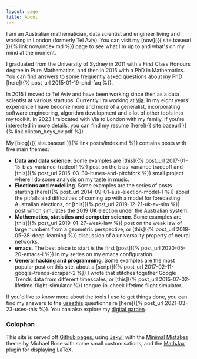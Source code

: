 ```yaml
---
layout: page
title: About
---
```


I am an Australian mathematician, data scientist and engineer living and working in London (formerly Tel Aviv). You can visit my [now]({{ site.baseurl }}{% link now/index.md %}) page to see what I'm up to and what's on my mind at the moment. 

I graduated from the University of Sydney in 2011 with a First Class Honours degree in Pure Mathematics, and then in 2015 with a PhD in Mathematics. You can find answers to some frequently asked questions about my PhD [here]({% post_url 2015-01-19-phd-faq %}).

In 2015 I moved to Tel Aviv and have been working since then as a data scientist at various startups. Currently I'm working at [Via](http://ridewithvia.com). In my eight years' experience I have become more and more of a generalist, incorporating software engineering, algorithm development and a lot of other tools into my toolkit. In 2023 I relocated with Via to London with my family. If you're interested in more details, you can find my resume [here]({{ site.baseurl }}{% link clinton_boys_cv.pdf %}).

My [blog]({{ site.baseurl }}{% link posts/index.md %}) contains posts with five main themes:

- **Data and data science**. Some examples are [this]({% post_url 2017-01-15-bias-variance-tradeoff %}) post on the bias-variance tradeoff and [this]({% post_url 2015-03-30-itunes-and-pitchfork %}) small project where I do some analysis on my taste in music. 
- **Elections and modelling**. Some examples are the series of posts starting [here]({% post_url 2014-09-01-aus-election-model-1 %}) about the pitfalls and difficulties of coming up with a model for forecasting Australian elections, or [this]({% post_url 2019-12-21-uk-av-sim %}) post which simulates the 2019 UK election under the Australian system. 
- **Mathematics, statistics and computer science**. Some examples are [this]({% post_url 2019-01-27-weak-law %}) post on the weak law of large numbers from a geometric perspective, or [this]({% post_url 2018-05-28-deep-learning %}) discussion of a universality property of neural networks. 
- **emacs**. The best place to start is the first [post]({% post_url 2020-05-20-emacs-i %}) in my series on my emacs configuration. 
- **General hacking and programming**. Some examples are the most popular post on this site, about a [script]({% post_url 2017-02-11-google-trends-scraper-2 %}) I wrote that stitches together Google Trends data from different timescales, or [this]({% post_url 2015-07-02-lifetime-flight-simulator %}) tongue-in-cheek lifetime flight simulator. 

If you'd like to know more about the tools I use to get things done, you can find my answers to the [usesthis](http://usesthis.com) questionnaire [here]({% post_url 2021-03-23-uses-this %}). You can also explore my [digital garden](http://mtsolitary.com). 

### Colophon

This site is served off [Github pages](https://pages.github.com/), using [Jekyll](https://jekyllrb.com) with the [Minimal Mistakes](https://github.com/mmistakes/minimal-mistakes) theme by Michael Rose with some small customisations, and the [MathJax](https://www.mathjax.org/) plugin for displaying LaTeX.

